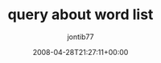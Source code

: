 ---
title: 'query about word list'
posts: 3
hash: 'eSWdwse4'
author: 'jontib77'
date: 2008-04-28T21:27:11+00:00
sources:
  - https://tokipona.yahoogroups.narkive.com/eSWdwse4
---